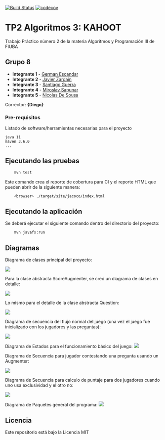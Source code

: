 [![Build Status](https://travis-ci.org/GEscandar/TP2-Kahoot.svg?branch=master)](https://travis-ci.org/GEscandar/TP2-Kahoot)
[![codecov](https://codecov.io/gh/GEscandar/TP2-Kahoot/branch/master/graph/badge.svg)](https://codecov.io/gh/GEscandar/TP2-Kahoot)


# TP2 Algoritmos 3: KAHOOT

Trabajo Práctico número 2 de la materia Algoritmos y Programación III de FIUBA

## Grupo 8

* **Integrante 1** - [German Escandar](https://github.com/GEscandar)
* **Integrante 2** - [Javier Zardain](https://github.com/Jaz05)
* **Integrante 3** - [Santiago Guerra](https://github.com/SantiG95)
* **Integrante 4** - [Miroslav Sapunar](https://github.com/MiroslavSapunar)
* **Integrante 5** - [Nicolas De Sousa](https://github.com/Nicodoxia)

Corrector: **{Diego}**

### Pre-requisitos

Listado de software/herramientas necesarias para el proyecto

```
java 11
maven 3.6.0
...
```

## Ejecutando las pruebas

```bash
    mvn test
```

Este comando crea el reporte de cobertura para CI y el reporte HTML que pueden abrir de la siguiente manera:

```bash
    <browser> ./target/site/jacoco/index.html
```

## Ejecutando la aplicación

Se deberá ejecutar el siguiente comando dentro del directorio del proyecto:

```bash
	mvn javafx:run
```

## Diagramas

Diagrama de clases principal del proyecto:

<img src="https://github.com/GEscandar/TP2-Kahoot/blob/actualizaci%C3%B3n-diagramas-entrega-final/docs/out/DiagramasClase/DiagramaUML-Clases-TP2.png?raw=true">

Para la clase abstracta ScoreAugmenter, se creó un diagrama de clases en detalle:

<img src="https://github.com/GEscandar/TP2-Kahoot/blob/actualizaci%C3%B3n-diagramas-entrega-final/docs/out/DiagramasClase/DiagramaUML-DetalleAugmentation-TP2.png?raw=true">

Lo mismo para el detalle de la clase abstracta Question:

<img src="https://github.com/GEscandar/TP2-Kahoot/blob/master/docs/out/DiagramasClase/DiagramaUML-DetallePreguntas-TP2.png?raw=true">

Diagrama de secuencia del flujo normal del juego (una vez el juego fue inicializado con los jugadores y las preguntas): 

<img src="https://github.com/GEscandar/TP2-Kahoot/blob/master/docs/out/DiagramasSecuencia/Diagrama%20Secuencia%20TP2%20-%20jugadores%20contestan%20preguntas%20y%20se%20elige%20a%20un%20ganador%20Sequence.png?raw=true">

Diagrama de Estados para el funcionamiento básico del juego:
<img src="https://github.com/GEscandar/TP2-Kahoot/blob/diagrama-estado-juego/docs/DiagramaEstado-Juego/DiagramaEstado-Juego.png?raw=true">

Diagrama de Secuencia para jugador contestando una pregunta usando un Augmenter:

<img src="https://github.com/GEscandar/TP2-Kahoot/blob/actualizaci%C3%B3n-diagramas-entrega-final/docs/out/DiagramasSecuencia/Diagrama%20Secuencia%20TP2%20-%20Jugador%20contesta%20una%20pregunta%20con%20augmenter.png?raw=true">

Diagrama de Secuencia para calculo de puntaje para dos jugadores cuando uno usa exclusividad y el otro no: 

<img src="https://github.com/GEscandar/TP2-Kahoot/blob/master/docs/out/DiagramasSecuencia/Diagrama%20Secuencia%20TP2%20-%20Calculo%20de%20puntos%20con%20exclusividad%20para%202%20jugadores.png?raw=true">

Diagrama de Paquetes general del programa:
<img src="https://github.com/GEscandar/TP2-Kahoot/blob/master/docs/DiagramaPaquetes/DiagramaPaquetes.png?raw=true">

## Licencia

Este repositorio está bajo la Licencia MIT
